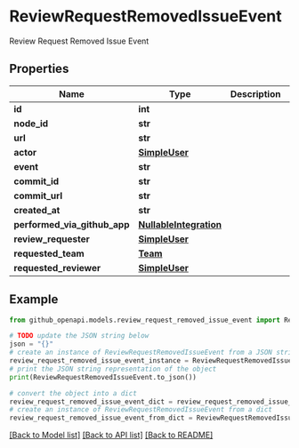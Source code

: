 # ReviewRequestRemovedIssueEvent

Review Request Removed Issue Event

## Properties

Name | Type | Description | Notes
------------ | ------------- | ------------- | -------------
**id** | **int** |  | 
**node_id** | **str** |  | 
**url** | **str** |  | 
**actor** | [**SimpleUser**](SimpleUser.md) |  | 
**event** | **str** |  | 
**commit_id** | **str** |  | 
**commit_url** | **str** |  | 
**created_at** | **str** |  | 
**performed_via_github_app** | [**NullableIntegration**](NullableIntegration.md) |  | 
**review_requester** | [**SimpleUser**](SimpleUser.md) |  | 
**requested_team** | [**Team**](Team.md) |  | [optional] 
**requested_reviewer** | [**SimpleUser**](SimpleUser.md) |  | [optional] 

## Example

```python
from github_openapi.models.review_request_removed_issue_event import ReviewRequestRemovedIssueEvent

# TODO update the JSON string below
json = "{}"
# create an instance of ReviewRequestRemovedIssueEvent from a JSON string
review_request_removed_issue_event_instance = ReviewRequestRemovedIssueEvent.from_json(json)
# print the JSON string representation of the object
print(ReviewRequestRemovedIssueEvent.to_json())

# convert the object into a dict
review_request_removed_issue_event_dict = review_request_removed_issue_event_instance.to_dict()
# create an instance of ReviewRequestRemovedIssueEvent from a dict
review_request_removed_issue_event_from_dict = ReviewRequestRemovedIssueEvent.from_dict(review_request_removed_issue_event_dict)
```
[[Back to Model list]](../README.md#documentation-for-models) [[Back to API list]](../README.md#documentation-for-api-endpoints) [[Back to README]](../README.md)


